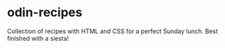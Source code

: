 # odin-recipes
Collection of recipes with HTML and CSS for a perfect Sunday lunch. Best finished with a siesta!
